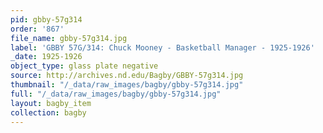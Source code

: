 ```yaml
---
pid: gbby-57g314
order: '867'
file_name: gbby-57g314.jpg
label: 'GBBY 57G/314: Chuck Mooney - Basketball Manager - 1925-1926'
_date: 1925-1926
object_type: glass plate negative
source: http://archives.nd.edu/Bagby/GBBY-57g314.jpg
thumbnail: "/_data/raw_images/bagby/gbby-57g314.jpg"
full: "/_data/raw_images/bagby/gbby-57g314.jpg"
layout: bagby_item
collection: bagby
---
```

